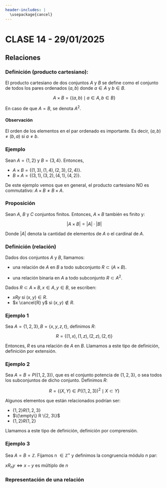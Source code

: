 ```yaml
---
header-includes: |
  \usepackage{cancel}
---
```


# CLASE 14 - 29/01/2025

## Relaciones

### Definición (producto cartesiano):

El producto cartesiano de dos conjuntos $A$ y $B$ se define como el conjunto de todos los pares ordenados $(a, b)$ donde $a \in A$ y $b \in B$.

$$A \times B = \{(a, b) \mid a \in A, b \in B\}$$

En caso de que $A = B$, se denota $A^2$.

#### Observación

El orden de los elementos en el par ordenado es importante. Es decir, $(a, b) \neq (b, a)$ si $a \neq b$.

### Ejemplo

Sean $A = \{1, 2\}$ y $B = \{3, 4\}$. Entonces, 
- $A \times B = \{(1, 3), (1, 4), (2, 3), (2, 4)\}$.
- $B \times A = \{(3, 1), (3, 2), (4, 1), (4, 2)\}$.

De este ejemplo vemos que en general, el producto cartesiano NO es commutativo: $A \times B \neq B \times A$.

### Proposición

Sean $A$, $B$ y $C$ conjuntos finitos. Entonces, $A \times B$ también es finito y:

$$|A \times B| = |A| \cdot |B|$$

Donde $|A|$ denota la cantidad de elementos de $A$ o el cardinal de $A$.

### Definición (relación)

Dados dos conjuntos $A$ y $B$, llamamos:
- una relación de $A$ en $B$ a todo subconjunto $R \subset (A \times B)$.

- una relación binaria en $A$ a todo subconjunto $R \subset A^2$.

Dados $R\subset A\times B, x\in A, y\in B$, se escriben:

- $xRy$ si $(x, y) \in R$.
- $x \cancel{R} y$ si $(x, y) \not\in R$.

### Ejemplo 1

Sea $A = \{1, 2, 3\}, B = \{x, y, z, t\}$, definimos $R$:

$$R=\{(1, x), (1, z), (2, z), (2, t)\}$$

Entonces, $R$ es una relación de $A$ en $B$. Llamamos a este tipo de definición, definición por extensión.

### Ejemplo 2

Sea $A=B=P(\{1, 2, 3\})$, que es el conjunto potencia de $\{1, 2, 3\}$, o sea todos los subconjuntos de dicho conjunto. Definimos $R$:

$$R=\{(X, Y) \in P(\{1, 2, 3\})^2 \mid X \subset Y\}$$

Algunos elementos que están relacionados podrían ser:

- $\{1, 2\} R \{1, 2, 3\}$
- $\{\empty\} R \{2, 3\}$
- $\{1, 2\} R \{1, 2\}$

Llamamos a este tipo de definición, definición por comprensión.

### Ejemplo 3

Sea $A=B=\mathbb{Z}$. Fijamos n $\in \mathbb{Z}^+$ y definimos la congruencia módulo $n$ par:

$xR_ny \iff x-y \text{ es múltiplo de }n$

### Representación de una relación